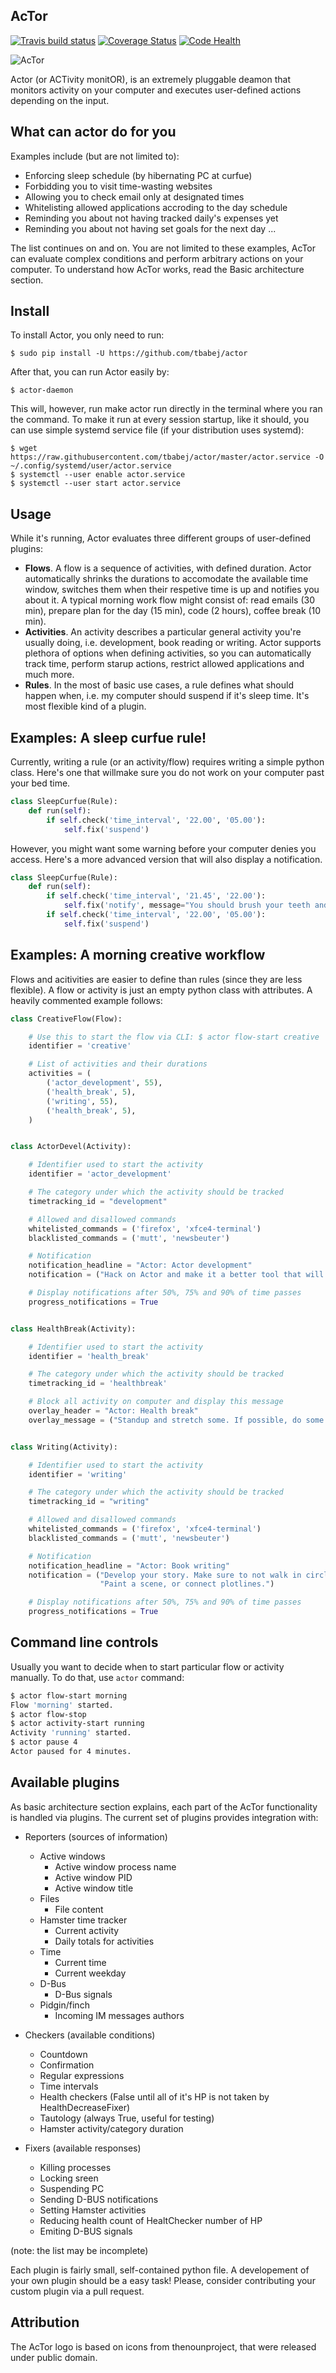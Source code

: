 AcTor
-----
[![Travis build status](https://travis-ci.org/tbabej/actor.svg?branch=master)](https://travis-ci.org/tbabej/actor)
[![Coverage Status](https://coveralls.io/repos/tbabej/actor/badge.svg?branch=master)](https://coveralls.io/r/tbabej/actor?branch=master)
[![Code Health](https://landscape.io/github/tbabej/actor/master/landscape.svg?style=flat)](https://landscape.io/github/tbabej/actor/master)

![AcTor](https://raw.githubusercontent.com/tbabej/actor/master/actor-logo.png  "Activity moniTor daemon")

Actor (or ACTivity monitOR), is an extremely pluggable deamon that
monitors activity on your computer and executes user-defined actions
depending on the input.

What can actor do for you
-------------------------

Examples include (but are not limited to):

* Enforcing sleep schedule (by hibernating PC at curfue)
* Forbidding you to visit time-wasting websites
* Allowing you to check email only at designated times
* Whitelisting allowed applications accroding to the day schedule
* Reminding you about not having tracked daily's expenses yet
* Reminding you about not having set goals for the next day
...

The list continues on and on. You are not limited to these examples,
AcTor can evaluate complex conditions and perform arbitrary actions
on your computer. To understand how AcTor works, read the Basic architecture
section.

Install
-------

To install Actor, you only need to run:

```
$ sudo pip install -U https://github.com/tbabej/actor
```

After that, you can run Actor easily by:

```
$ actor-daemon
```

This will, however, run make actor run directly in the terminal where you ran
the command. To make it run at every session startup, like it should, you can
use simple systemd service file (if your distribution uses systemd):

```
$ wget https://raw.githubusercontent.com/tbabej/actor/master/actor.service -O ~/.config/systemd/user/actor.service
$ systemctl --user enable actor.service
$ systemctl --user start actor.service
```

Usage
-----

While it's running, Actor evaluates three different groups of user-defined
plugins:

* **Flows**. A flow is a sequence of activities, with defined duration. Actor
  automatically shrinks the durations to accomodate the available time window,
  switches them when their respetive time is up and notifies you about it. A
  typical morning work flow might consist of: read emails (30 min), prepare
  plan for the day (15 min), code (2 hours), coffee break (10 min).
* **Activities**. An activity describes a particular general activity you're
  usually doing, i.e. development, book reading or writing. Actor supports
  plethora of options when defining activities, so you can automatically track
  time, perform starup actions, restrict allowed applications and much more.
* **Rules**. In the most of basic use cases, a rule defines what should happen
  when, i.e. my computer should suspend if it's sleep time. It's most flexible
  kind of a plugin.

Examples: A sleep curfue rule!
------------------------------

Currently, writing a rule (or an activity/flow) requires writing a simple
python class. Here's one that willmake sure you do not work on your computer
past your bed time.

```python
class SleepCurfue(Rule):
    def run(self):
        if self.check('time_interval', '22.00', '05.00'):
            self.fix('suspend')
```

However, you might want some warning before your computer denies you access.
Here's a more advanced version that will also display a notification.

```python
class SleepCurfue(Rule):
    def run(self):
        if self.check('time_interval', '21.45', '22.00'):
            self.fix('notify', message="You should brush your teeth and stuff!")
        if self.check('time_interval', '22.00', '05.00'):
            self.fix('suspend')
```

Examples: A morning creative workflow
-------------------------------------

Flows and acitivities are easier to define than rules (since they are less
flexible). A flow or activity is just an empty python class with attributes. A
heavily commented example follows:

```python
class CreativeFlow(Flow):

    # Use this to start the flow via CLI: $ actor flow-start creative
    identifier = 'creative'

    # List of activities and their durations
    activities = (
        ('actor_development', 55),
        ('health_break', 5),
        ('writing', 55),
        ('health_break', 5),
    )


class ActorDevel(Activity):

    # Identifier used to start the activity
    identifier = 'actor_development'

    # The category under which the activity should be tracked
    timetracking_id = "development"

    # Allowed and disallowed commands
    whitelisted_commands = ('firefox', 'xfce4-terminal')
    blacklisted_commands = ('mutt', 'newsbeuter')

    # Notification
    notification_headline = "Actor: Actor development"
    notification = ("Hack on Actor and make it a better tool that will serve its users.")

    # Display notifications after 50%, 75% and 90% of time passes
    progress_notifications = True


class HealthBreak(Activity):

    # Identifier used to start the activity
    identifier = 'health_break'

    # The category under which the activity should be tracked
    timetracking_id = 'healthbreak'

    # Block all activity on computer and display this message
    overlay_header = "Actor: Health break"
    overlay_message = ("Standup and stretch some. If possible, do some squats and pushups. ")


class Writing(Activity):

    # Identifier used to start the activity
    identifier = 'writing'

    # The category under which the activity should be tracked
    timetracking_id = "writing"

    # Allowed and disallowed commands
    whitelisted_commands = ('firefox', 'xfce4-terminal')
    blacklisted_commands = ('mutt', 'newsbeuter')

    # Notification
    notification_headline = "Actor: Book writing"
    notification = ("Develop your story. Make sure to not walk in circles. "
                    "Paint a scene, or connect plotlines.")

    # Display notifications after 50%, 75% and 90% of time passes
    progress_notifications = True
```

Command line controls
---------------------

Usually you want to decide when to start particular flow or activity manually.
To do that, use ```actor``` command:

```bash
$ actor flow-start morning
Flow 'morning' started.
$ actor flow-stop
$ actor activity-start running
Activity 'running' started.
$ actor pause 4
Actor paused for 4 minutes.
```

Available plugins
-----------------

As basic architecture section explains, each part of the AcTor functionality
is handled via plugins. The current set of plugins provides integration with:

* Reporters (sources of information)
  * Active windows
    * Active window process name
    * Active window PID
    * Active window title
  * Files
    * File content
  * Hamster time tracker
    * Current activity
    * Daily totals for activities
  * Time
    * Current time
    * Current weekday
  * D-Bus
    * D-Bus signals
  * Pidgin/finch
    * Incoming IM messages authors

* Checkers (available conditions)
  * Countdown
  * Confirmation
  * Regular expressions
  * Time intervals
  * Health checkers (False until all of it's HP is not taken by HealthDecreaseFixer)
  * Tautology (always True, useful for testing)
  * Hamster activity/category duration
* Fixers (available responses)
  * Killing processes
  * Locking sreen
  * Suspending PC
  * Sending D-BUS notifications
  * Setting Hamster activities
  * Reducing health count of HealtChecker number of HP
  * Emiting D-BUS signals

(note: the list may be incomplete)

Each plugin is fairly small, self-contained python file. A developement
of your own plugin should be a easy task! Please, consider contributing your
custom plugin via a pull request.

Attribution
-----------

The AcTor logo is based on icons from thenounproject, that were released under public domain.
